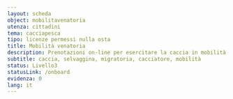 ```yaml
---
layout: scheda
object: mobilitavenatoria
utenza: cittadini
tema: cacciapesca
tipo: licenze permessi nulla osta
title: Mobilità venatoria
description: Prenotazioni on-line per esercitare la caccia in mobilità alla selvaggina migratoria
subtitle: caccia, selvaggina, migratoria, cacciatore, mobilità
status: Livello3
statusLink: /onboard
evidenza: 0
lang: it
---
```


